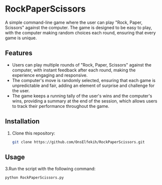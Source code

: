 ﻿# RockPaperScissors
  A simple command-line game where the user can play "Rock, Paper, Scissors" against the computer. 
  The game is designed to be easy to play, with the computer making random choices each round, ensuring that every game is unique.

## Features
- Users can play multiple rounds of "Rock, Paper, Scissors" against the computer, with instant feedback after each round, making the experience engaging and responsive.
- The computer's move is randomly selected, ensuring that each game is unpredictable and fair, adding an element of surprise and challenge for the user.
- The game keeps a running tally of the user's wins and the computer's wins, providing a summary at the end of the session, which allows users to track their performance throughout the game.

## Installation
1. Clone this repository:
   ```bash
   git clone https://github.com/OnsElfekih/RockPaperScissors.git

## Usage
3.Run the script with the following command:
   ```bash
python RockPaperScissors.py


